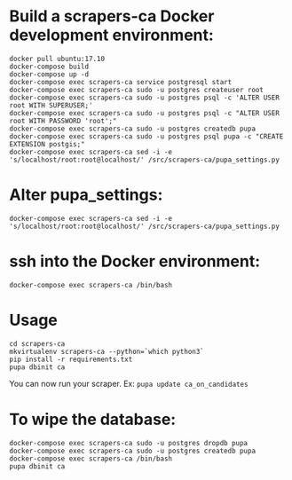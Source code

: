 # Build a scrapers-ca Docker development environment:
```
docker pull ubuntu:17.10
docker-compose build
docker-compose up -d
docker-compose exec scrapers-ca service postgresql start
docker-compose exec scrapers-ca sudo -u postgres createuser root
docker-compose exec scrapers-ca sudo -u postgres psql -c 'ALTER USER root WITH SUPERUSER;'
docker-compose exec scrapers-ca sudo -u postgres psql -c "ALTER USER root WITH PASSWORD 'root';"
docker-compose exec scrapers-ca sudo -u postgres createdb pupa
docker-compose exec scrapers-ca sudo -u postgres psql pupa -c "CREATE EXTENSION postgis;"
docker-compose exec scrapers-ca sed -i -e 's/localhost/root:root@localhost/' /src/scrapers-ca/pupa_settings.py
```

# Alter pupa_settings:
`docker-compose exec scrapers-ca sed -i -e 's/localhost/root:root@localhost/' /src/scrapers-ca/pupa_settings.py`

# ssh into the Docker environment:
`docker-compose exec scrapers-ca /bin/bash`

# Usage
```
cd scrapers-ca
mkvirtualenv scrapers-ca --python=`which python3`
pip install -r requirements.txt
pupa dbinit ca
```
You can now run your scraper. Ex: `pupa update ca_on_candidates`

# To wipe the database:
```
docker-compose exec scrapers-ca sudo -u postgres dropdb pupa
docker-compose exec scrapers-ca sudo -u postgres createdb pupa
docker-compose exec scrapers-ca /bin/bash
pupa dbinit ca
```
